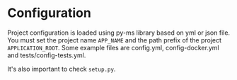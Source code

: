 # Configuration

Project configuration is loaded using py-ms library based on yml or json file. You must set the project name `APP_NAME` and the path prefix of the project `APPLICATION_ROOT`.
Some example files are config.yml, config-docker.yml and tests/config-tests.yml.

It's also important to check `setup.py`. 

